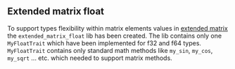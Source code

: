 ## Extended matrix float

To support types flexibility within matrix elements values in [extended matrix](https://crates.io/crates/extended_matrix) the `extended_matrix_float` lib has been created. The lib contains only one `MyFloatTrait` which have been implemented for f32 and f64 types. `MyFloatTrait` contains only standard math methods like `my_sin`, `my_cos`, `my_sqrt` ... etc. which needed to support matrix methods.
